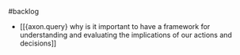 #backlog 

- [[{axon.query} why is it important to have a framework for understanding and evaluating the implications of our actions and decisions]]
